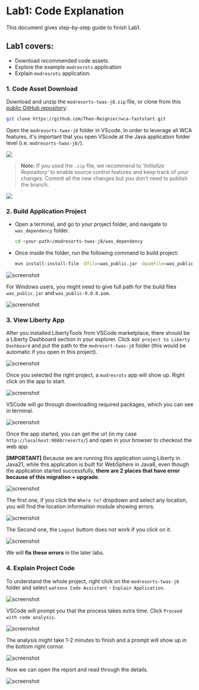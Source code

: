 # Lab1: Code Explanation 

This document gives step-by-step guide to finish Lab1.

## Lab1 covers:

- Download recommended code assets.
- Explore the example `modresrots` application
- Explain `modresrots` application.


### 1. Code Asset Download

Download and unzip the `modresorts-twas-j8.zip` file, or clone from this [public GitHub repository](https://github.com/Theo-Reignier/wca-faststart):

```bash
git clone https://github.com/Theo-Reignier/wca-faststart.git
```

Open the `modresorts-twas-j8` folder in VScode. In order to leverage all WCA features, it's important that you open VScode at the Java application folder level (i.e. `modresorts-twas-j8/`).

![](../images/VSC_folder_explorer.png)

> **Note:** If you used the `.zip` file, we recommend to *'Initialize Repository'* to enable source control features and keep track of your changes. Commit all the new changes but you don't need to publish the branch. 

![](../images/VSC_initialize_repository.png)


### 2. Build Application Project

- Open a terminal, and go to your project folder, and navigate to `was_dependency` folder.

    ```bash
    cd <your-path>/modresorts-twas-j8/was_dependency
    ```
- Once inside the folder, run the following command to build project:

    ```bash
    mvn install:install-file -Dfile=was_public.jar -DpomFile=was_public-9.0.0.pom
    ```

![screenshot](../images/VSC_was_build.png)

For Windows users, you might need to give full path for the build files `was_public.jar` and `was_public-9.0.0.pom`.

![screenshot](../images/VSC-windows-build-app-full-path.png)


### 3. View Liberty App

After you installed LibertyTools from VSCode marketplace, there should be a Liberty Dashboard section in your explorer. Click `Add project to Liberty Dashboard` and put the path to the `modresort-twas-j8` folder (this would be automatic if you open in this project).

![screenshot](../images/VSC_LibertyTools_dashboard_1.png)

Once you selected the right project, a `modresrots` app will show up. Right click on the app to start.

![screenshot](../images/VSC_LibertyTools_dashboard_2.png)

VSCode will go through downloading required packages, which you can see in terminal. 

![screenshot](../images/VSC_Liberty_App_start.png)

Once the app started, you can get the url (in my case `http://localhost:9080/resorts/`) and open in your browser to checkout the web app.

**[IMPORTANT]** Because we are running this application using Liberty in Java21, while this application is built for WebSphere in Java8, even though the application started successfully, **there are 2 places that have error because of this migration + upgrade**.

![screenshot](../images/VSC_modresorts_app.png)

The first one, if you click the `Where to?` dropdown and select any location, you will find the location information module showing errors.

![screenshot](../images/VSC_modresorts_app_location_error.png)

The Second one, the `Logout` buttom does not work if you click on it.

![screenshot](../images/VSC_modresorts_app_logout_error.png)

We will **fix these errors** in the later labs.


### 4. Explain Project Code

To understand the whole project, right click on the `modresorts-twas-j8` folder and select `watsonx Code Assistant` - `Explain Application`.

![screenshot](../images/VSC_explain_code.png)

VSCode will prompt you that the process takes extra time. Click `Proceed with code analysis`.

![screenshot](../images/VSC_explain_code_proceed.png)

The analysis might take 1-2 minutes to finish and a prompt will show up in the bottom right cornor.

![screenshot](../images/VSC_explain_code_finish.png)

Now we can open the report and read through the details.

![screenshot](../images/VSC_explain_code_report.png)